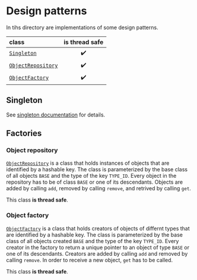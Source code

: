 # Design patterns

In tihs directory are implementations of some design patterns.

| class                                              |   is thread safe   |
| :------------------------------------------------- | :----------------: |
| [`Singleton`](./singleton/Singleton.h)             | :heavy_check_mark: |
| [`ObjectRepository`](./factory/ObjectRepository.h) | :heavy_check_mark: |
| [`ObjectFactory`](./factory/ObjectFactory.h)       | :heavy_check_mark: |

## Singleton

See [singleton documentation](./singleton/README.md) for details.

## Factories

### Object repository

[`ObjectRepository`](./factory/ObjectRepository.h) is a class that holds instances of objects that
are identified by a hashable key. The class is parameterized by the base class of all objects `BASE`
and the type of the key `TYPE_ID`. Every object in the repository has to be of class `BASE` or one
of its descendants. Objects are added by calling `add`, removed by calling `remove`, and retrived by
calling `get`.

This class **is thread safe**.

### Object factory

[`ObjectFactory`](./factory/ObjectFactory.h) is a class that holds creators of objects of differnt
types that are identified by a hashable key. The class is parameterized by the base class of all
objects created `BASE` and the type of the key `TYPE_ID`. Every creator in the factory to return a
unique pointer to an object of type `BASE` or one of its descendants. Creators are added by calling
`add` and removed by calling `remove`. In order to receive a new object, `get` has to be called.

This class **is thread safe**.
